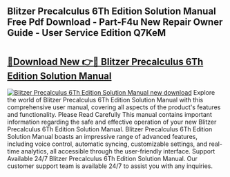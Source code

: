 ## Blitzer Precalculus 6Th Edition Solution Manual Free Pdf Download - Part-F4u New Repair Owner Guide - User Service Edition Q7KeM

# <h2><a href="http://bc45038.oget.top/?id=Blitzer+Precalculus+6Th+Edition+Solution+Manual">🔗Download New 👉🔴 Blitzer Precalculus 6Th Edition Solution Manual</a></h2>

[![Blitzer Precalculus 6Th Edition Solution Manual new download](https://i.imgur.com/5g1atiW.png)](http://bc45038.oget.top/?id=Blitzer+Precalculus+6Th+Edition+Solution+Manual)
Explore the world of Blitzer Precalculus 6Th Edition Solution Manual with this comprehensive user manual, covering all aspects of the product's features and functionality. Please Read Carefully This manual contains important information regarding the safe and effective operation of your new Blitzer Precalculus 6Th Edition Solution Manual. Blitzer Precalculus 6Th Edition Solution Manual boasts an impressive range of advanced features, including voice control, automatic syncing, customizable settings, and real-time analytics, all accessible through the user-friendly interface. Support Available 24/7 Blitzer Precalculus 6Th Edition Solution Manual. Our customer support team is available 24/7 to assist you with any inquiries.
